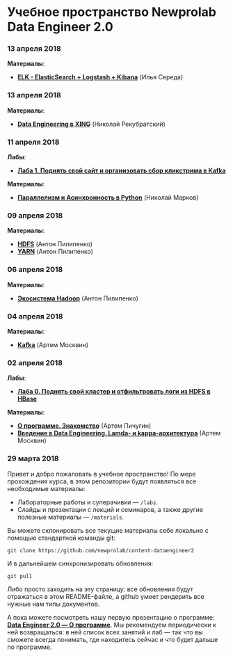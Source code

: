 # Учебное пространство Newprolab Data Engineer 2.0

### 13 апреля 2018

**Материалы**:

* [**ELK - ElasticSearch + Logstash + Kibana**](materials/2018-04-16_ELK_Илья-Середа.pdf) (Илья Середа)

### 13 апреля 2018

**Материалы**:

* [**Data Engineering в XING**](materials/2018-04-13_Data-Engineering-в-XING_Николай-Рекубратский.pdf) (Николай Рекубратский)

### 11 апреля 2018

**Лабы**:

* [**Лаба 1. Поднять свой сайт и организовать сбор кликстрима в Kafka**](labs/lab01)

**Материалы**:

* [**Параллелизм и Асинхронность в Python**](materials/2018-04-11_Параллелизм-и-Асинхронность-в-Python_Николай-Марков.pdf) (Николай Марков)

### 09 апреля 2018

**Материалы**:

* [**HDFS**](materials/2018-04-09_HDFS_Антон-Пилипенко.pdf) (Антон Пилипенко)
* [**YARN**](materials/2018-04-09_YARN_Антон-Пилипенко.pdf) (Антон Пилипенко)

### 06 апреля 2018

**Материалы**:

* [**Экосистема Hadoop**](materials/2018-04-06_Экосистема-Hadoop_Антон-Пилипенко.pdf) (Антон Пилипенко)

### 04 апреля 2018

**Материалы**:

* [**Kafka**](materials/2018-04-04_Kafka_Артем-Москвин.pdf) (Артем Москвин)

### 02 апреля 2018

**Лабы**:

* [**Лаба 0. Поднять свой кластер и отфильтровать логи из HDFS в HBase**](labs/lab00)

**Материалы**:

* [**О программе. Знакомство**](materials/2018-04-02_О-программе_Артем-Пичугин.pdf) (Артем Пичугин)
* [**Введение в Data Engineering. Lamda- и kappa-архитектура**](materials/2018-04-02_Введение-в-DE_Артем-Москвин.pdf) (Артем Москвин)

### 29 марта 2018

Привет и добро пожаловать в учебное пространство! По мере прохождения курса, в этом репозитории будут появляться все необходимые материалы:
* Лабораторные работы и суперачивки — `/labs`. 
* Слайды и презентации с лекций и семинаров, а также другие полезные материалы — `/materials`.

Вы можете склонировать все текущие материалы себе локально с помощью стандартной команды git:

`git clone https://github.com/newprolab/content-dataengineer2`

И в дальнейшем синхронизировать обновления:

`git pull`

Либо просто заходить на эту страницу: все обновления будут отражаться в этом README-файле, а github умеет рендерить все нужные нам типы документов.

А пока можете посмотреть нашу первую презентацию о программе: **[Data Engineer 2.0 — О программе](materials/2018-04-02_О-программе_Артем-Пичугин.pdf)**. Мы рекомендуем периодически к ней возвращаться: в ней список всех занятий и лаб — так что вы сможете всегда понимать, где находитесь сейчас и что будет дальше по программе.

